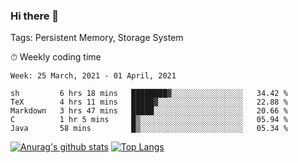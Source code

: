 ### Hi there 👋

Tags: Persistent Memory, Storage System

<!--

[![Anurag's github stats](https://github-readme-stats.vercel.app/api?username=wwyf)](https://github.com/anuraghazra/github-readme-stats)

[![Anurag's github stats](https://github-readme-stats.vercel.app/api?username=wwyf&count_private=true)](https://github.com/anuraghazra/github-readme-stats)


[![Top Langs](https://github-readme-stats.vercel.app/api/top-langs/?username=wwyf&count_private=true&&hide=jupyter%20notebook,html)](https://github.com/anuraghazra/github-readme-stats)



-->


⏱ Weekly coding time

<!--START_SECTION:waka-->
```text
Week: 25 March, 2021 - 01 April, 2021

sh         6 hrs 18 mins   ████████▓░░░░░░░░░░░░░░░░   34.42 % 
TeX        4 hrs 11 mins   █████▓░░░░░░░░░░░░░░░░░░░   22.88 % 
Markdown   3 hrs 47 mins   █████░░░░░░░░░░░░░░░░░░░░   20.66 % 
C          1 hr 5 mins     █▒░░░░░░░░░░░░░░░░░░░░░░░   05.94 % 
Java       58 mins         █▒░░░░░░░░░░░░░░░░░░░░░░░   05.34 % 
```
<!--END_SECTION:waka-->



[![Anurag's github stats](https://github-readme-stats.vercel.app/api?username=wwyf&count_private=true&show_icons=true&hide_border=true)](https://github.com/anuraghazra/github-readme-stats) [![Top Langs](https://github-readme-stats.vercel.app/api/top-langs/?username=wwyf&count_private=true&hide=jupyter%20notebook,html,OpenEdge%20ABL&langs_count=10&layout=compact&hide_border=true)](https://github.com/anuraghazra/github-readme-stats)

<!--

[![willianrod's wakatime stats](https://github-readme-stats.vercel.app/api/wakatime?username=wwyf)](https://github.com/anuraghazra/github-readme-stats)


-->
